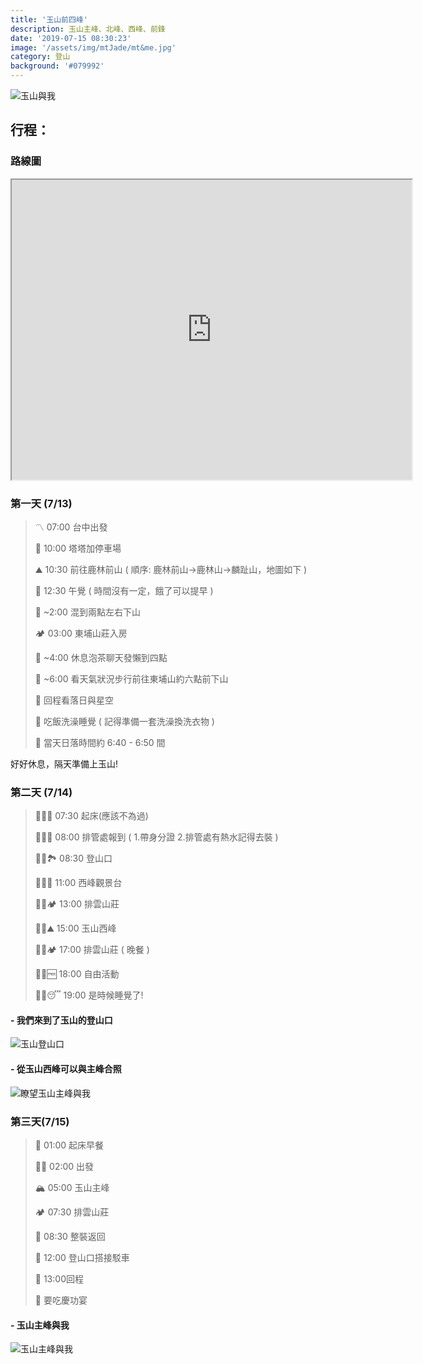```yaml
---
title: '玉山前四峰'
description: 玉山主峰、北峰、西峰、前鋒
date: '2019-07-15 08:30:23'
image: '/assets/img/mtJade/mt&me.jpg'
category: 登山
background: '#079992'
---
```

![玉山與我](/assets/img/mtJade/mt&me.jpg)



## 行程：

### 路線圖

<iframe src="https://www.google.com/maps/d/u/4/embed?mid=1JH-6hlv7gv48iEVpepY2181aoLFtPN1R" width="640" height="480"></iframe>

### 第一天 (7/13)

>〽️ 07:00 台中出發
>
>🚗 10:00 塔塔加停車場
>
>⛰️ 10:30 前往鹿林前山 ( 順序: 鹿林前山→鹿林山→麟趾山，地圖如下 )
>
>🥱 12:30 午覺 ( 時間沒有一定，餓了可以提早 ) 
>
>🥾 ~2:00 混到兩點左右下山
>
>🏕️ 03:00 東埔山莊入房
>
>🍵 ~4:00 休息泡茶聊天發懶到四點
>
>🥾 ~6:00 看天氣狀況步行前往東埔山約六點前下山
>
>🌟 回程看落日與星空
>
>🧼 吃飯洗澡睡覺 ( 記得準備一套洗澡換洗衣物 )
>
>🌄 當天日落時間約 6:40 - 6:50 間


好好休息，隔天準備上玉山!

### 第二天 (7/14)


>🌅 07:30 起床(應該不為過)
>
>🏣 08:00 排管處報到 ( 1.帶身分證 2.排管處有熱水記得去裝 )
>
>🏞️ 08:30 登山口
>
>🔭 11:00 西峰觀景台
>
>🏕️ 13:00 排雲山莊
>
>⛰️ 15:00 玉山西峰
>
>🏕️ 17:00 排雲山莊 ( 晚餐 )
>
>🆓 18:00 自由活動
>
>😴 19:00 是時候睡覺了!

#### - 我們來到了玉山的登山口
![玉山登山口](/assets/img/mtJade/714-01.jpg)

#### - 從玉山西峰可以與主峰合照

![瞭望玉山主峰與我](/assets/img/mtJade/714-02.jpg)
<!-- #### - 瞭望玉山主峰全景圖

![玉山主峰全景圖](/assets/img/mtJade/714-03.jpg) -->

### 第三天(7/15)


>🍳 01:00 起床早餐
>
>🧗‍♀️ 02:00 出發
>
>🏔️ 05:00 玉山主峰
>
>🏕️ 07:30 排雲山莊
>
>🎒 08:30 整裝返回
>
>🚌 12:00 登山口搭接駁車
>
>🥾 13:00回程
>
>🎉 要吃慶功宴

<!-- 
#### - 登頂！來到了玉山主峰！
![玉山主峰](/assets/img/mtJade/715-01.jpg) -->

#### - 玉山主峰與我

![玉山主峰與我](/assets/img/mtJade/715-02.jpg)